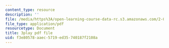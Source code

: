 ```yaml
---
content_type: resource
description: ''
file: /media/https%3A/open-learning-course-data-rc.s3.amazonaws.com/2-003sc-engineering-dynamics-fall-2011/f3e80578aaec5719ed35740187f2108a_mB_rrEN_Ltc.pdf
file_type: application/pdf
resourcetype: Document
title: 3play pdf file
uid: f3e80578-aaec-5719-ed35-740187f2108a
---
```

